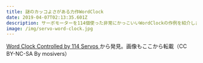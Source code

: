 ```yaml
---
title: 謎のカッコよさがある力作WordClock
date: 2019-04-07T02:13:35.601Z
description: サーボモーターを114個使った非常にかっこいいWordClockの作例を紹介します。
image: /img/servo-word-clock.jpg
---
```

[Word Clock Controlled by 114 Servos](https://www.instructables.com/id/Word-Clock-Controlled-by-114-Servos/)から発見。画像もここから転載（CC BY-NC-SA By mosivers）
